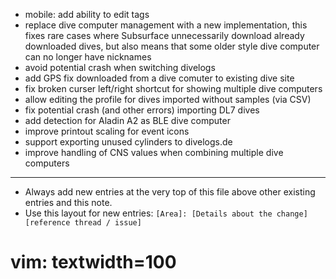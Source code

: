- mobile: add ability to edit tags
- replace dive computer management with a new implementation, this fixes rare cases where
  Subsurface unnecessarily download already downloaded dives, but also means
  that some older style dive computer can no longer have nicknames
- avoid potential crash when switching divelogs
- add GPS fix downloaded from a dive comuter to existing dive site
- fix broken curser left/right shortcut for showing multiple dive computers
- allow editing the profile for dives imported without samples (via CSV)
- fix potential crash (and other errors) importing DL7 dives
- add detection for Aladin A2 as BLE dive computer
- improve printout scaling for event icons
- support exporting unused cylinders to divelogs.de
- improve handling of CNS values when combining multiple dive computers

---
* Always add new entries at the very top of this file above other existing entries and this note.
* Use this layout for new entries: `[Area]: [Details about the change] [reference thread / issue]`
# vim: textwidth=100
